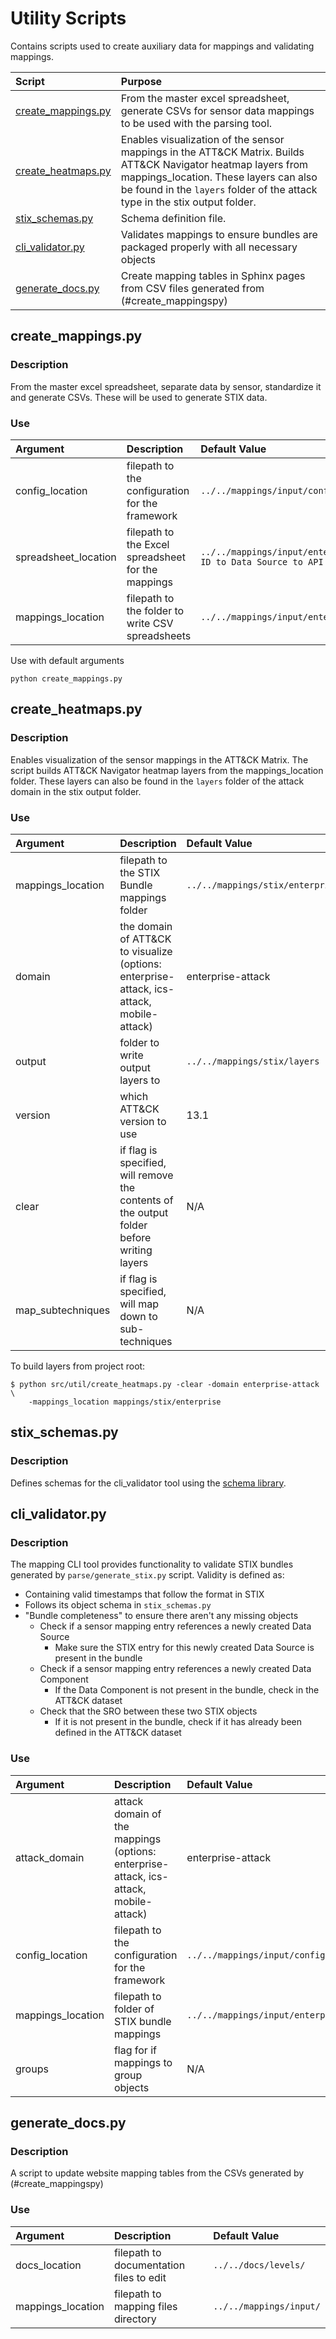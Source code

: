 # Utility Scripts
Contains scripts used to create auxiliary data for mappings and validating mappings.

| Script                                   | Purpose                                                                                                                                                                                                                               |
| :--------------------------------------- | :------------------------------------------------------------------------------------------------------------------------------------------------------------------------------------------------------------------------------------ |
| [create_mappings.py](#create_mappingspy) | From the master excel spreadsheet, generate CSVs for sensor data mappings to be used with the parsing tool.                                                                                                                           |
| [create_heatmaps.py](#create_heatmapspy) | Enables visualization of the sensor mappings in the ATT&CK Matrix. Builds ATT&CK Navigator heatmap layers from mappings_location. These layers can also be found in the `layers` folder of the attack type in the stix output folder. |
| [stix_schemas.py](#stix_schemaspy)       | Schema definition file.                                                                                                                                                                                                               |
| [cli_validator.py](#cli_validatorpy)     | Validates mappings to ensure bundles are packaged properly with all necessary objects                                                                                                                                                 |
| [generate_docs.py](#generate_docspy)     | Create mapping tables in Sphinx pages from CSV files generated from (#create_mappingspy)                                                                                                                                              |

## create_mappings.py
### Description
From the master excel spreadsheet, separate data by sensor, standardize it and generate CSVs. These will be used to generate STIX data.
### Use
| Argument             | Description                                              | Default Value                                                                   |
| :------------------- | :------------------------------------------------------- | :------------------------------------------------------------------------------ |
| config_location      | filepath to the configuration for the framework          | `../../mappings/input/config.json`                                              |
| spreadsheet_location | filepath to the Excel spreadsheet for the mappings       | `../../mappings/input/enterprise/xlsx/Sensor ID to Data Source to API v2.xlsx`  |
| mappings_location    | filepath to the folder to write CSV spreadsheets         | `../../mappings/input/enterprise/csv`                                           |

Use with default arguments
```
python create_mappings.py
```


## create_heatmaps.py
### Description
Enables visualization of the sensor mappings in the ATT&CK Matrix. The script builds ATT&CK Navigator heatmap layers from the mappings_location folder. These layers can also be found in the `layers` folder of the attack domain in the stix output folder.
### Use
| Argument          | Description                                                                                             | Default Value                     |
| :--------------   | :------------------------------------------------------------------------------------------------------ | :-------------------------------- |
| mappings_location | filepath to the STIX Bundle mappings folder                                                             | `../../mappings/stix/enterprise`  |
| domain            | the domain of ATT&CK to visualize (options: enterprise-attack, ics-attack, mobile-attack)               | enterprise-attack                 |
| output            | folder to write output layers to                                                                        | `../../mappings/stix/layers`      |
| version           | which ATT&CK version to use                                                                             | 13.1                              |
| clear             | if flag is specified, will remove the contents of the output folder before writing layers               | N/A                               |
| map_subtechniques | if flag is specified, will map down to sub-techniques                                                   | N/A                               |


To build layers from project root:
```
$ python src/util/create_heatmaps.py -clear -domain enterprise-attack \
    -mappings_location mappings/stix/enterprise
```

## stix_schemas.py
### Description
Defines schemas for the cli_validator tool using the [schema library](https://github.com/keleshev/schema).


## cli_validator.py
### Description
The mapping CLI tool provides functionality to validate STIX bundles generated by `parse/generate_stix.py` script. Validity is defined as:
- Containing valid timestamps that follow the format in STIX
- Follows its object schema in `stix_schemas.py`
- "Bundle completeness" to ensure there aren't any missing objects
    - Check if a sensor mapping entry references a newly created Data Source
        - Make sure the STIX entry for this newly created Data Source is present in the bundle
    - Check if a sensor mapping entry references a newly created Data Component
        - If the Data Component is not present in the bundle, check in the ATT&CK dataset
    - Check that the SRO between these two STIX objects
        - If it is not present in the bundle, check if it has already been defined in the ATT&CK dataset

### Use
| Argument             | Description                                                                           | Default Value                            |
| :------------------- | :------------------------------------------------------------------------------------ | :--------------------------------------- |
| attack_domain        | attack domain of the mappings (options: enterprise-attack, ics-attack, mobile-attack) | enterprise-attack                        |
| config_location      | filepath to the configuration for the framework                                       | `../../mappings/input/config.json`       |
| mappings_location    | filepath to folder of STIX bundle mappings                                            | `../../mappings/input/enterprise/csv`    |
| groups               | flag for if mappings to group objects                                                 | N/A                                      |


## generate_docs.py
### Description
A script to update website mapping tables from the CSVs generated by (#create_mappingspy)

### Use
| Argument             | Description                               | Default Value            |
| :------------------- | :---------------------------------------- | :----------------------- |
| docs_location        | filepath to documentation files to edit   | `../../docs/levels/`     |
| mappings_location    | filepath to mapping files directory       | `../../mappings/input/`  |
